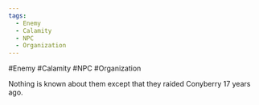 ```yaml
---
tags:
  - Enemy
  - Calamity
  - NPC
  - Organization
---
```

#Enemy #Calamity #NPC #Organization 

Nothing is known about them except that they raided Conyberry 17 years ago.
